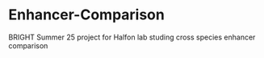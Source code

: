 # Enhancer-Comparison
BRIGHT Summer 25 project for Halfon lab studing cross species enhancer comparison

